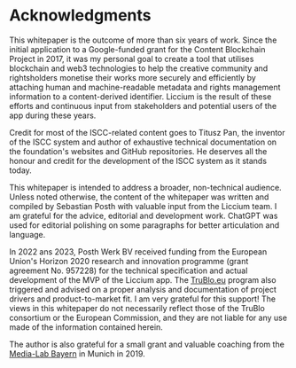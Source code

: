 # Acknowledgments

This whitepaper is the outcome of more than six years of work. Since the initial application to a Google-funded grant for the Content Blockchain Project in 2017, it was my personal goal to create a tool that utilises blockchain and web3 technologies to help the creative community and rightsholders monetise their works more securely and efficiently by attaching human and machine-readable metadata and rights management information to a content-derived identifier. Liccium is the result of these efforts and continuous input from stakeholders and potential users of the app during these years.

Credit for most of the ISCC-related content goes to Titusz Pan, the inventor of the ISCC system and author of exhaustive technical documentation on the foundation's websites and GitHub repositories. He deserves all the honour and credit for the development of the ISCC system as it stands today.

This whitepaper is intended to address a broader, non-technical audience. Unless noted otherwise, the content of the whitepaper was written and compiled by Sebastian Posth with valuable input from the Liccium team. I am grateful for the advice, editorial and development work. ChatGPT was used for editorial polishing on some paragraphs for better articulation and language.

In 2022 ans 2023, Posth Werk BV received funding from the European Union's Horizon 2020 research and innovation programme (grant agreement No. 957228) for the technical specification and actual development of the MVP of the Liccium app. The [TruBlo.eu](https://trublo.eu) program also triggered and advised on a proper analysis and documentation of project drivers and product-to-market fit. I am very grateful for this support! The views in this whitepaper do not necessarily reflect those of the TruBlo consortium or the European Commission, and they are not liable for any use made of the information contained herein.

The author is also grateful for a small grant and valuable coaching from the [Media-Lab Bayern](https://www.media-lab.de/de/) in Munich in 2019.
